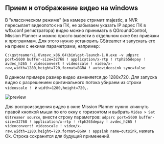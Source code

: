## Прием и отображение видео на windows

В "классическом режиме" (на камере стримит majestic, а NVR пересылает видеопоток на ПК, не забываем указать IP адрес ПК в wfb.conf регистратора) видео можно принимать в QGroundControl, Mission Planner и можно просто вывести в отдельном окне
без привязки к программам. Для этого нужно установить [GStreamer](https://gstreamer.freedesktop.org/download/) и запускать его на прием с некими параметрами, например:
```
C:\gstreamer\1.0\msvc_x86_64\bin\gst-launch-1.0.exe -v udpsrc port=5600 buffer-size=32768 ! application/x-rtp ! rtph265depay ! avdec_h265 ! videoconvert ! videoscale ! video/x-raw,width=1280,height=720,format=BGRA ! autovideosink sync=false
```

В данном примере размер видео изменяется до 1280x720. Для запуска видео с разрешением оригинального потока убираем из строки `videoscale ! ` и `width=1280,height=720,`.


![preview](https://github.com/OpenIPC/sandbox-fpv/raw/master/notes_files/Screenshot_2.png)

Для воспроизведения видео в окне Mission Planner нужно кликнуть правой кнопкой мыши  по его окну с горизонтом и выбрать `Video > Set GStreamer source`, внести строку параметров: `udpsrc port=5600 buffer-size=32768 ! application/x-rtp ! rtph265depay ! avdec_h265 ! videoconvert! videoscale ! video/x-raw,width=1280,height=720,format=BGRA ! appsink name=outsink`, нажать Ok. Строка сохранится для будущий применений.
